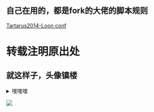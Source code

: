 ## 自己在用的，都是fork的大佬的脚本规则 
  [Tartarus2014-Loon conf](https://github.com/Tartarus2014/For-own-use/blob/master/Loon/Loon_sd_cn.conf)
# 转载注明原出处
## 就这样子，头像镇楼
<details>
  <summary>嘿嘿嘿</summary>
  啥都没有，哈哈哈
</details>

![](https://s1.ax1x.com/2020/10/10/0sqCSs.jpg)
